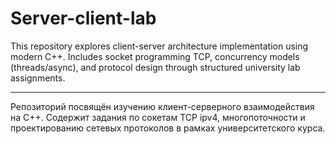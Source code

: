 # Server-client-lab

This repository explores client-server architecture implementation using modern C++. Includes socket programming TCP, concurrency models (threads/async), and protocol design through structured university lab assignments.

------------------------------------------------------------------------------------

Репозиторий посвящён изучению клиент-серверного взаимодействия на C++. Содержит задания по сокетам TCP ipv4, многопоточности и проектированию сетевых протоколов в рамках университетского курса.
